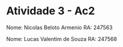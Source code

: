 <h1>Atividade 3 - Ac2</h1>

<p>Nome: Nicolas Beloto Armenio
RA: 247563

Nome: Lucas Valentim de Souza
RA: 247568</p>

